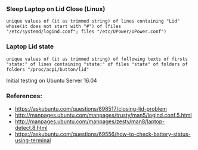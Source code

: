 
### Sleep Laptop on Lid Close (Linux)

`unique values of (it as trimmed string) of lines containing "Lid" whose(it does not start with "#") of (files "/etc/systemd/logind.conf"; files "/etc/UPower/UPower.conf")`

### Laptop Lid state

`unique values of (it as trimmed string) of following texts of firsts "state:" of lines containing "state:" of files "state" of folders of folders "/proc/acpi/button/lid"`

Initial testing on Ubuntu Server 16.04

### References:

- https://askubuntu.com/questions/898517/closing-lid-problem
- http://manpages.ubuntu.com/manpages/trusty/man5/logind.conf.5.html
- http://manpages.ubuntu.com/manpages/zesty/man8/laptop-detect.8.html
- https://askubuntu.com/questions/69556/how-to-check-battery-status-using-terminal
